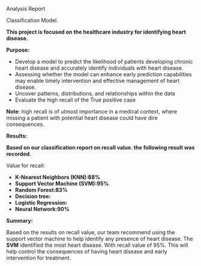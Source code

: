 

Analysis Report

Classification Model.

**This project is focused on the healthcare industry for identifying heart disease.**

**Purpose:**

* Develop a model to predict the likelihood of patients developing chronic heart disease and accurately identify individuals with heart disease.
* Assessing whether the model can enhance early prediction capabilities may enable timely intervention and effective management of heart disease.
* Uncover patterns, distributions, and relationships within the data
* Evaluate the high recall of the True positive case

**Note**: high recall is of utmost importance in a medical context, where missing a patient with potential heart disease could have dire consequences.

**Results:**

**Based on our classification report on recall value. the following result was recorded.**

Value for recall:

* **K-Nearest Neighbors (KNN):88%**
* **Support Vector Machine (SVM):95%**
* **Random Forest:83%**
* **Decision tree:**
* **Logistic Regression:**
* **Neural Network:90%**

**Summary:**

Based on the results on recall value, our team recommend using the support vector machine to help identify any presence of heart disease. The **SVM** identified the most heart disease. With recall value of 95%. This will help control the consequences of having heart disease and early intervention for treatment.

